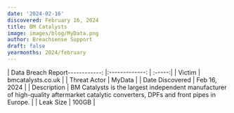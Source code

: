 ```yaml
---
date: '2024-02-16'
discovered: February 16, 2024
title: BM Catalysts
image: images/blog/MyData.png
author: Breachsense Support
draft: false
yearmonths: 2024/february
---
```


| Data Breach Report------------:     |:-------------:    | :-----:|
| Victim      | bmcatalysts.co.uk      | 
| Threat Actor      | MyData      | 
| Date Discovered      | Feb 16, 2024      | 
| Description      | BM Catalysts is the largest independent manufacturer of high-quality aftermarket catalytic converters, DPFs and front pipes in Europe.      | 
| Leak Size      | 100GB      | 

